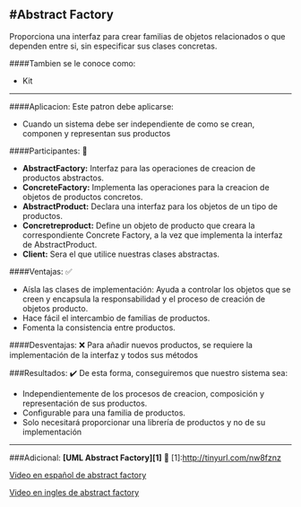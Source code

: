 #Abstract Factory
------------------------
Proporciona una interfaz para crear familias de objetos relacionados o que dependen entre si, sin especificar sus clases concretas.

####Tambien se le conoce como:
- Kit
------------------------
####Aplicacion:
Este patron debe aplicarse:
- Cuando un sistema debe ser independiente de como se crean, componen y representan sus productos

####Participantes: :busts_in_silhouette:
- __AbstractFactory:__ Interfaz para las operaciones de creacion de productos abstractos.
- __ConcreteFactory:__ Implementa las operaciones para la creacion de objetos de productos concretos.
- __AbstractProduct:__ Declara una interfaz para los objetos de un tipo de productos.
- __Concretreproduct:__ Define un objeto de producto que creara la correspondiente Concrete Factory, a la vez que implementa la interfaz de AbstractProduct.
- __Client:__ Sera el que utilice nuestras clases abstractas.

####Ventajas: :white_check_mark:
- Aísla las clases de implementación: Ayuda a controlar los objetos que se creen y encapsula la responsabilidad y el proceso de creación de objetos producto.
- Hace fácil el intercambio de familias de productos.
- Fomenta la consistencia entre productos.

####Desventajas: :x:
Para añadir nuevos productos, se requiere la implementación de la interfaz y todos sus métodos

###Resultados: :heavy_check_mark:
De esta forma, conseguiremos que nuestro sistema sea:
- Independientemente de los procesos de creacion, composición y representación de sus productos.
- Configurable para una familia de productos.
- Solo necesitará proporcionar una librería de productos y no de su implementación

------------------------
###Adicional:
**[UML Abstract Factory][1]** :memo:
[1]:http://tinyurl.com/nw8fznz

[Video en español de abstract factory](https://www.youtube.com/watch?v=xNsPGA7zrVQ)

[Video en ingles de abstract factory](https://www.youtube.com/watch?v=xbjAsdAK4xQ)
